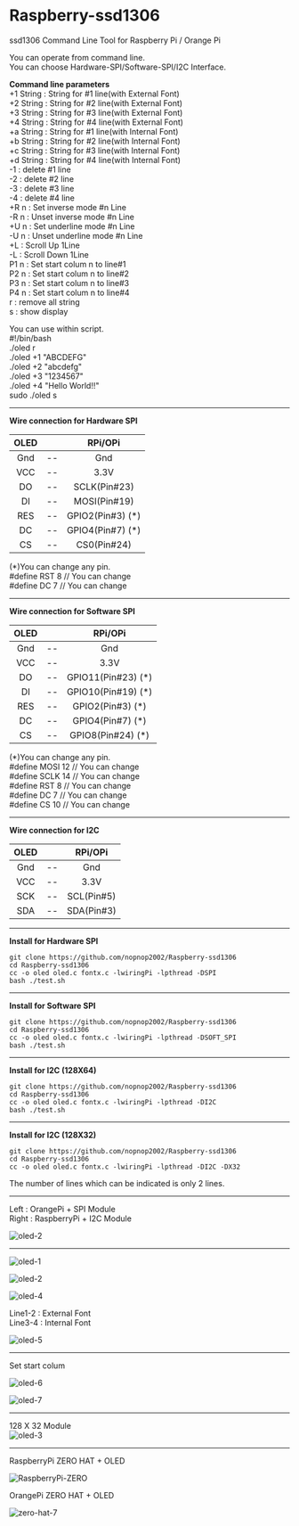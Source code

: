 # Raspberry-ssd1306
ssd1306 Command Line Tool for Raspberry Pi / Orange Pi

You can operate from command line.  
You can choose Hardware-SPI/Software-SPI/I2C Interface.  

__Command line parameters__  
+1 String : String for #1 line(with External Font)  
+2 String : String for #2 line(with External Font)  
+3 String : String for #3 line(with External Font)  
+4 String : String for #4 line(with External Font)  
+a String : String for #1 line(with Internal Font)  
+b String : String for #2 line(with Internal Font)  
+c String : String for #3 line(with Internal Font)  
+d String : String for #4 line(with Internal Font)  
-1 : delete #1 line  
-2 : delete #2 line  
-3 : delete #3 line  
-4 : delete #4 line  
+R n : Set inverse mode #n Line  
-R n : Unset inverse mode #n Line  
+U n : Set underline mode #n Line  
-U n : Unset underline mode #n Line  
+L   : Scroll Up 1Line  
-L   : Scroll Down 1Line  
P1 n : Set start colum n to line#1  
P2 n : Set start colum n to line#2  
P3 n : Set start colum n to line#3  
P4 n : Set start colum n to line#4  
r  : remove all string  
s  : show display  

You can use within script.  
#!/bin/bash  
./oled r  
./oled +1 "ABCDEFG"  
./oled +2 "abcdefg"  
./oled +3 "1234567"  
./oled +4 "Hello World!!"  
sudo ./oled s  

---

__Wire connection for Hardware SPI__   

|OLED||RPi/OPi|
|:-:|:-:|:-:|
|Gnd|--|Gnd|
|VCC|--|3.3V|
|DO|--|SCLK(Pin#23)|
|DI|--|MOSI(Pin#19)|
|RES|--|GPIO2(Pin#3) (*)|
|DC|--|GPIO4(Pin#7) (*)|
|CS|--|CS0(Pin#24)|

(*)You can change any pin.  
#define RST  8  // You can change   
#define DC   7  // You can change   

---

__Wire connection for Software SPI__   

|OLED||RPi/OPi|
|:-:|:-:|:-:|
|Gnd|--|Gnd|
|VCC|--|3.3V|
|DO|--|GPIO11(Pin#23) (*)|
|DI|--|GPIO10(Pin#19) (*)|
|RES|--|GPIO2(Pin#3) (*)|
|DC|--|GPIO4(Pin#7) (*)|
|CS|--|GPIO8(Pin#24) (*)|

(*)You can change any pin.  
#define MOSI 12 // You can change   
#define SCLK 14 // You can change   
#define RST   8 // You can change   
#define DC    7 // You can change   
#define CS   10 // You can change   

---

__Wire connection for I2C__   

|OLED||RPi/OPi|
|:-:|:-:|:-:|
|Gnd|--|Gnd|
|VCC|--|3.3V|
|SCK|--|SCL(Pin#5)|
|SDA|--|SDA(Pin#3)|

---

__Install for Hardware SPI__  
```
git clone https://github.com/nopnop2002/Raspberry-ssd1306  
cd Raspberry-ssd1306  
cc -o oled oled.c fontx.c -lwiringPi -lpthread -DSPI  
bash ./test.sh  
```

---

__Install for Software SPI__  
```
git clone https://github.com/nopnop2002/Raspberry-ssd1306  
cd Raspberry-ssd1306  
cc -o oled oled.c fontx.c -lwiringPi -lpthread -DSOFT_SPI  
bash ./test.sh  
```

---

__Install for I2C (128X64)__   
```
git clone https://github.com/nopnop2002/Raspberry-ssd1306  
cd Raspberry-ssd1306  
cc -o oled oled.c fontx.c -lwiringPi -lpthread -DI2C  
bash ./test.sh  
```

---

__Install for I2C (128X32)__   
```
git clone https://github.com/nopnop2002/Raspberry-ssd1306  
cd Raspberry-ssd1306  
cc -o oled oled.c fontx.c -lwiringPi -lpthread -DI2C -DX32   
```

The number of lines which can be indicated is only 2 lines.   


---

Left  : OrangePi + SPI Module  
Right : RaspberryPi + I2C Module  

![oled-2](https://user-images.githubusercontent.com/6020549/28252021-b1a9ff4a-6ac5-11e7-9265-b757e4b3cf1d.JPG)

---

![oled-1](https://cloud.githubusercontent.com/assets/6020549/24071131/782737a8-0c0e-11e7-9312-44ec00312f52.JPG)

![oled-2](https://cloud.githubusercontent.com/assets/6020549/25184287/f9945e38-2554-11e7-9075-e63d90b4a3a2.jpg)

![oled-4](https://cloud.githubusercontent.com/assets/6020549/24076582/e037998c-0c77-11e7-9e48-525e27c478a3.JPG)

Line1-2 : External Font  
Line3-4 : Internal Font  


![oled-5](https://cloud.githubusercontent.com/assets/6020549/24293214/f627fefc-10d3-11e7-9304-bcfd58d59d92.JPG)

---

Set start colum  

![oled-6](https://cloud.githubusercontent.com/assets/6020549/24125179/b3b09bfe-0e0a-11e7-83bc-9dbd7b26db18.JPG)


![oled-7](https://cloud.githubusercontent.com/assets/6020549/24125192/d2c40328-0e0a-11e7-8a6a-884c0600059e.JPG)

---

128 X 32 Module   
![oled-3](https://user-images.githubusercontent.com/6020549/44244307-4a06c680-a20e-11e8-986f-6d0db5edeb2b.JPG)

---

RaspberryPi ZERO HAT + OLED   

![RaspberryPi-ZERO](https://user-images.githubusercontent.com/6020549/67628271-a438f800-f8a5-11e9-8af8-99964ebaae8e.JPG)

OrangePi ZERO HAT + OLED  

![zero-hat-7](https://user-images.githubusercontent.com/6020549/28547249-00f71026-7109-11e7-9a11-0bbb95423381.JPG)
